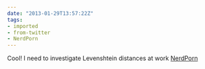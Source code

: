 ```yaml
---
date: "2013-01-29T13:57:22Z"
tags:
- imported
- from-twitter
- NerdPorn
---
```

Cool\! I need to investigate Levenshtein distances at work [NerdPorn](/tags/nerdporn)
